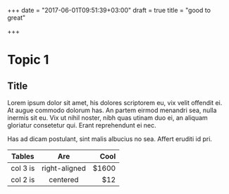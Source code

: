 +++
date = "2017-06-01T09:51:39+03:00"
draft = true
title = "good to great"

+++
# Topic 1 #
## Title ##

Lorem ipsum dolor sit amet, his dolores scriptorem eu, vix velit offendit ei. At augue commodo dolorum has. 
An partem eirmod menandri sea, nulla inermis sit eu. 
Vix ut nihil noster, nibh quas utinam duo ei, an aliquam gloriatur consetetur qui. Erant reprehendunt ei nec.

Has ad dicam postulant, sint malis albucius no sea. Affert eruditi id pri. 


| Tables        | Are           | Cool  |
| ------------- |:-------------:| -----:|
| col 3 is      | right-aligned | $1600 |
| col 2 is      | centered      |   $12 |


